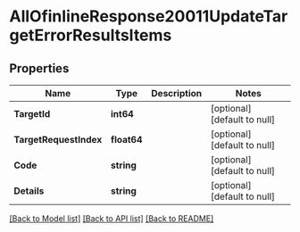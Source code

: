 # AllOfinlineResponse20011UpdateTargetErrorResultsItems

## Properties
Name | Type | Description | Notes
------------ | ------------- | ------------- | -------------
**TargetId** | **int64** |  | [optional] [default to null]
**TargetRequestIndex** | **float64** |  | [optional] [default to null]
**Code** | **string** |  | [optional] [default to null]
**Details** | **string** |  | [optional] [default to null]

[[Back to Model list]](../README.md#documentation-for-models) [[Back to API list]](../README.md#documentation-for-api-endpoints) [[Back to README]](../README.md)

